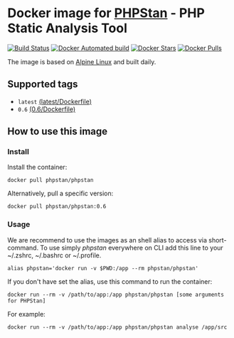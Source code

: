 # Docker image for [PHPStan](https://github.com/phpstan/phpstan) - PHP Static Analysis Tool

[![Build Status](https://travis-ci.org/phpstan/docker-image.svg?branch=master)](https://travis-ci.org/phpstan/docker-image)
[![Docker Automated build](https://img.shields.io/docker/automated/phpstan/phpstan.svg)](https://hub.docker.com/r/phpstan/phpstan/)
[![Docker Stars](https://img.shields.io/docker/stars/phpstan/phpstan.svg)](https://hub.docker.com/r/phpstan/phpstan/)
[![Docker Pulls](https://img.shields.io/docker/pulls/phpstan/phpstan.svg)](https://hub.docker.com/r/phpstan/phpstan/)

The image is based on [Alpine Linux](https://alpinelinux.org/) and built daily. 

## Supported tags

- `latest` [(latest/Dockerfile)](latest/Dockerfile)
- `0.6` [(0.6/Dockerfile)](0.6/Dockerfile)

## How to use this image

### Install

Install the container:

```
docker pull phpstan/phpstan
```

Alternatively, pull a specific version:

```
docker pull phpstan/phpstan:0.6
```

### Usage

We are recommend to use the images as an shell alias to access via short-command.
To use simply *phpstan* everywhere on CLI add this line to your ~/.zshrc, ~/.bashrc or ~/.profile.

```
alias phpstan='docker run -v $PWD:/app --rm phpstan/phpstan'
```

If you don't have set the alias, use this command to run the container: 

```
docker run --rm -v /path/to/app:/app phpstan/phpstan [some arguments for PHPStan]
```

For example:

```
docker run --rm -v /path/to/app:/app phpstan/phpstan analyse /app/src 
```
